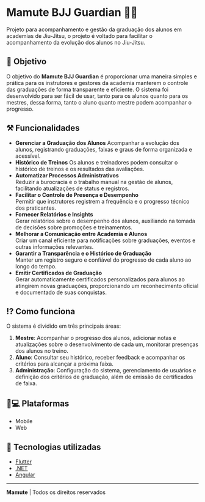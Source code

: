 # Mamute BJJ Guardian 🥋🦣

Projeto para acompanhamento e gestão da graduação dos alunos em academias de Jiu-Jitsu, o projeto é voltado para facilitar o acompanhamento da evolução dos alunos no Jiu-Jitsu.

## 🚀 Objetivo

O objetivo do **Mamute BJJ Guardian** é proporcionar uma maneira simples e prática para os instrutores e gestores da academia manterem o controle das graduações de forma transparente e eficiente. O sistema foi desenvolvido para ser fácil de usar, tanto para os alunos quanto para os mestres, dessa forma, tanto o aluno quanto mestre podem acompanhar o progresso.

## ⚒️ Funcionalidades

- **Gerenciar a Graduação dos Alunos**
   Acompanhar a evolução dos alunos, registrando graduações, faixas e graus de forma organizada e acessível.
- **Histórico de Treinos**
   Os alunos e treinadores podem consultar o histórico de treinos e os resultados das avaliações.
- **Automatizar Processos Administrativos**  
   Reduzir a burocracia e o trabalho manual na gestão de alunos, facilitando atualizações de status e registros.
- **Facilitar o Controle de Presença e Desempenho**  
   Permitir que instrutores registrem a frequência e o progresso técnico dos praticantes.
- **Fornecer Relatórios e Insights**  
   Gerar relatórios sobre o desempenho dos alunos, auxiliando na tomada de decisões sobre promoções e treinamentos.
- **Melhorar a Comunicação entre Academia e Alunos**  
   Criar um canal eficiente para notificações sobre graduações, eventos e outras informações relevantes.
- **Garantir a Transparência e o Histórico de Graduação**  
   Manter um registro seguro e confiável do progresso de cada aluno ao longo do tempo.
- **Emitir Certificados de Graduação**  
   Gerar automaticamente certificados personalizados para alunos ao atingirem novas graduações, proporcionando um reconhecimento oficial e documentado de suas conquistas.

## ⁉️ Como funciona

O sistema é dividido em três principais áreas:

1. **Mestre**: Acompanhar o progresso dos alunos, adicionar notas e atualizações sobre o desenvolvimento de cada um, monitorar presenças dos alunos no treino.
2. **Aluno**: Consultar seu histórico, receber feedback e acompanhar os critérios para alcançar a próxima faixa.
3. **Administração**: Configuração do sistema, gerenciamento de usuários e definição dos critérios de graduação, além de emissão de certificados de faixa.

## 📱💻 Plataformas
- Mobile
- Web

## 🤖 Tecnologias utilizadas

- [Flutter](https://flutter.dev/)
- [.NET](https://dotnet.microsoft.com/pt-br/)
- [Angular](https://angular.dev/)

---

**Mamute** | Todos os direitos reservados
